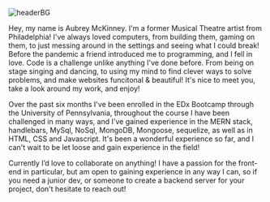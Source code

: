 ![headerBG](https://github.com/Shadowasders/Shadowasders/assets/99014955/7ed294e6-3ab9-49ad-a882-dc5e0bf4af27)

Hey, my name is Aubrey McKinney. I'm a former Musical Theatre artist from Philadelphia! I've always loved computers, from building them, gaming on them, to just messing around in the settings and seeing what I could break! Before the pandemic a friend introduced me to programming, and I fell in love. Code is a challenge unlike anything I've done before. From being on stage singing and dancing, to using my mind to find clever ways to solve problems, and make websites funcitonal & beautiful! It's nice to meet you, take a look around my work, and enjoy! 

Over the past six months I've been enrolled in the EDx Bootcamp through the University of Pennsylvania, throughout the course I have been challenged in many ways, and I've gained experience in the MERN stack, handlebars, MySql, NoSql, MongoDB, Mongoose, sequelize, as well as in HTML, CSS and Javascript. It's been a wonderful experience so far, and I can't wait to be let loose and gain experience in the field!

Currently I’d love to collaborate on anything! I have a passion for the front-end in particular, but am open to gaining experience in any way I can, so if you need a junior dev, or someone to create a backend server for your project, don't hesitate to reach out!


<!---
Shadowasders/Shadowasders is a ✨ special ✨ repository because its `README.md` (this file) appears on your GitHub profile.
You can click the Preview link to take a look at your changes.
--->
